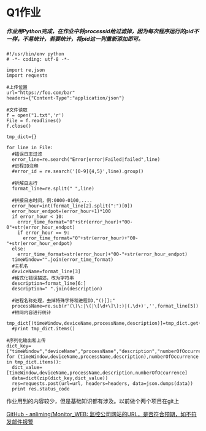 # Q1作业

##### 作业用Python完成，在作业中将processid给过滤掉，因为每次程序运行的pid不一样，不易统计，若要统计，将pid这一列重新添加即可。

    #!/usr/bin/env python
    # -*- coding: utf-8 -*-
    
    import re,json
    import requests
    
    #上传位置
    url="https://foo.com/bar"
    headers={"Content-Type":"application/json"}
    
    #文件读取
    f = open("1.txt",'r')
    File = f.readlines()
    f.close()
    
    tmp_dict={}
    
    for line in File:
      #错误日志过滤
      error_line=re.search("Error|error|Failed|failed",line)
      #进程ID注释
      #error_id = re.search('[0-9]{4,5}',line).group()
    
      #拆解日志行
      format_line=re.split(" ",line)
    
      #拼接日志时间，例:0000-0100,....   
      error_hour=int(format_line[2].split(":")[0])
      error_hour_endpot=(error_hour+1)*100
      if error_hour < 10:
        error_time_format="0"+str(error_hour)+"00-0"+str(error_hour_endpot)
        if error_hour == 9:
          error_time_format="0"+str(error_hour)+"00-"+str(error_hour_endpot)
      else:
        error_time_format=str(error_hour)+"00-"+str(error_hour_endpot)
      timeWindow="".join(error_time_format)
      #主机名
      deviceName=format_line[3]
      #格式化错误描述，改为字符串
      description=format_line[6:]
      description=" ".join(description)
    
      #进程名称处理，去掉特殊字符和进程ID,"()[]:"
      processName=re.sub(r'(\)\:|\(|\[\d+\]\):)|(.\d+)','',format_line[5])
      #相同内容进行统计
      tmp_dict[(timeWindow,deviceName,processName,description)]=tmp_dict.get((timeWindow,deviceName,processName,description),0)+1
      #print tmp_dict.items()
    
    #序列化输出和上传
    dict_key=["timeWindow","deviceName","processName","description","numberOfOccurrence"]
    for (timeWindow,deviceName,processName,description),numberOfOccurrence in tmp_dict.items():
      dict_value=[timeWindow,deviceName,processName,description,numberOfOccurrence]
      data=dict(zip(dict_key,dict_value))
      res=requests.post(url=url, headers=headers, data=json.dumps(data))
      print res.status_code

作业用到的内容较少，但是基础知识都有涉及。以前做个两个项目在git上

[GitHub - anliming/Monitor_WEB: 监控公司网站的URL，是否符合预期，如不符发邮件报警](https://github.com/anliming/Monitor_WEB)


